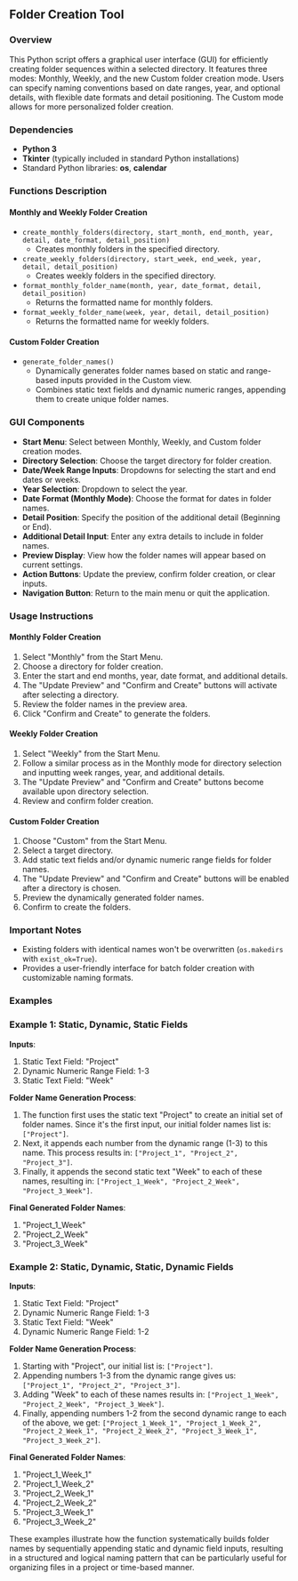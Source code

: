## Folder Creation Tool

### Overview
This Python script offers a graphical user interface (GUI) for efficiently creating folder sequences within a selected directory. It features three modes: Monthly, Weekly, and the new Custom folder creation mode. Users can specify naming conventions based on date ranges, year, and optional details, with flexible date formats and detail positioning. The Custom mode allows for more personalized folder creation.

### Dependencies
- **Python 3**
- **Tkinter** (typically included in standard Python installations)
- Standard Python libraries: **os**, **calendar**

### Functions Description

#### Monthly and Weekly Folder Creation
- `create_monthly_folders(directory, start_month, end_month, year, detail, date_format, detail_position)`
  - Creates monthly folders in the specified directory.
- `create_weekly_folders(directory, start_week, end_week, year, detail, detail_position)`
  - Creates weekly folders in the specified directory.
- `format_monthly_folder_name(month, year, date_format, detail, detail_position)`
  - Returns the formatted name for monthly folders.
- `format_weekly_folder_name(week, year, detail, detail_position)`
  - Returns the formatted name for weekly folders.

#### Custom Folder Creation
- `generate_folder_names()`
  - Dynamically generates folder names based on static and range-based inputs provided in the Custom view.
  - Combines static text fields and dynamic numeric ranges, appending them to create unique folder names.

### GUI Components
- **Start Menu**: Select between Monthly, Weekly, and Custom folder creation modes.
- **Directory Selection**: Choose the target directory for folder creation.
- **Date/Week Range Inputs**: Dropdowns for selecting the start and end dates or weeks.
- **Year Selection**: Dropdown to select the year.
- **Date Format (Monthly Mode)**: Choose the format for dates in folder names.
- **Detail Position**: Specify the position of the additional detail (Beginning or End).
- **Additional Detail Input**: Enter any extra details to include in folder names.
- **Preview Display**: View how the folder names will appear based on current settings.
- **Action Buttons**: Update the preview, confirm folder creation, or clear inputs.
- **Navigation Button**: Return to the main menu or quit the application.

### Usage Instructions

#### Monthly Folder Creation
1. Select "Monthly" from the Start Menu.
2. Choose a directory for folder creation.
3. Enter the start and end months, year, date format, and additional details.
4. The "Update Preview" and "Confirm and Create" buttons will activate after selecting a directory.
5. Review the folder names in the preview area.
6. Click "Confirm and Create" to generate the folders.

#### Weekly Folder Creation
1. Select "Weekly" from the Start Menu.
2. Follow a similar process as in the Monthly mode for directory selection and inputting week ranges, year, and additional details.
3. The "Update Preview" and "Confirm and Create" buttons become available upon directory selection.
4. Review and confirm folder creation.

#### Custom Folder Creation
1. Choose "Custom" from the Start Menu.
2. Select a target directory.
3. Add static text fields and/or dynamic numeric range fields for folder names.
4. The "Update Preview" and "Confirm and Create" buttons will be enabled after a directory is chosen.
5. Preview the dynamically generated folder names.
6. Confirm to create the folders.

### Important Notes
- Existing folders with identical names won't be overwritten (`os.makedirs` with `exist_ok=True`).
- Provides a user-friendly interface for batch folder creation with customizable naming formats.

### Examples

### Example 1: Static, Dynamic, Static Fields

**Inputs**:
1. Static Text Field: "Project"
2. Dynamic Numeric Range Field: 1-3
3. Static Text Field: "Week"

**Folder Name Generation Process**:
1. The function first uses the static text "Project" to create an initial set of folder names. Since it's the first input, our initial folder names list is: `["Project"]`.
2. Next, it appends each number from the dynamic range (1-3) to this name. This process results in: `["Project_1", "Project_2", "Project_3"]`.
3. Finally, it appends the second static text "Week" to each of these names, resulting in: `["Project_1_Week", "Project_2_Week", "Project_3_Week"]`.

**Final Generated Folder Names**:
1. "Project_1_Week"
2. "Project_2_Week"
3. "Project_3_Week"

### Example 2: Static, Dynamic, Static, Dynamic Fields

**Inputs**:
1. Static Text Field: "Project"
2. Dynamic Numeric Range Field: 1-3
3. Static Text Field: "Week"
4. Dynamic Numeric Range Field: 1-2

**Folder Name Generation Process**:
1. Starting with "Project", our initial list is: `["Project"]`.
2. Appending numbers 1-3 from the dynamic range gives us: `["Project_1", "Project_2", "Project_3"]`.
3. Adding "Week" to each of these names results in: `["Project_1_Week", "Project_2_Week", "Project_3_Week"]`.
4. Finally, appending numbers 1-2 from the second dynamic range to each of the above, we get: `["Project_1_Week_1", "Project_1_Week_2", "Project_2_Week_1", "Project_2_Week_2", "Project_3_Week_1", "Project_3_Week_2"]`.

**Final Generated Folder Names**:
1. "Project_1_Week_1"
2. "Project_1_Week_2"
3. "Project_2_Week_1"
4. "Project_2_Week_2"
5. "Project_3_Week_1"
6. "Project_3_Week_2"

These examples illustrate how the function systematically builds folder names by sequentially appending static and dynamic field inputs, resulting in a structured and logical naming pattern that can be particularly useful for organizing files in a project or time-based manner.